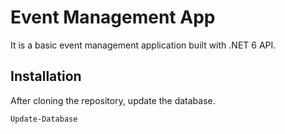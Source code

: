 # Event Management App

It is a basic event management application built with .NET 6 API.

## Installation

After cloning the repository, update the database.

```bash
Update-Database
```